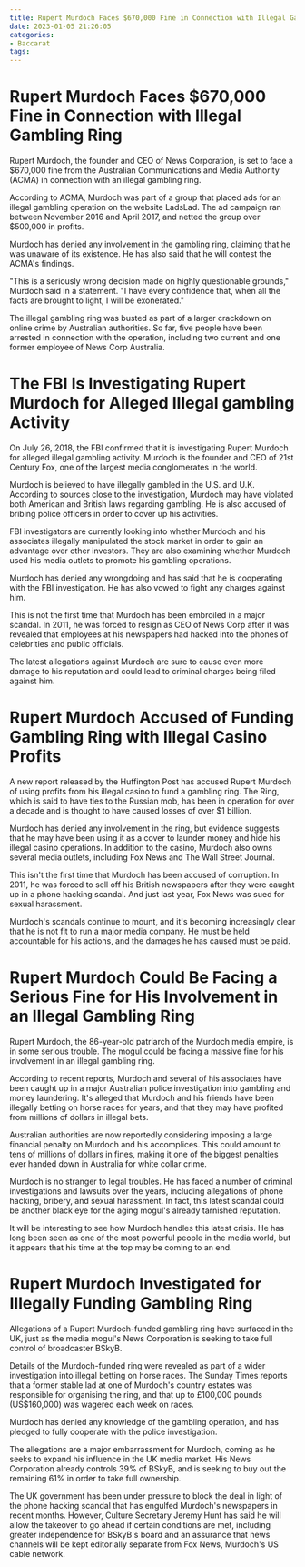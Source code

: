 ```yaml
---
title: Rupert Murdoch Faces $670,000 Fine in Connection with Illegal Gambling Ring
date: 2023-01-05 21:26:05
categories:
- Baccarat
tags:
---
```



#  Rupert Murdoch Faces $670,000 Fine in Connection with Illegal Gambling Ring

Rupert Murdoch, the founder and CEO of News Corporation, is set to face a $670,000 fine from the Australian Communications and Media Authority (ACMA) in connection with an illegal gambling ring.

According to ACMA, Murdoch was part of a group that placed ads for an illegal gambling operation on the website LadsLad. The ad campaign ran between November 2016 and April 2017, and netted the group over $500,000 in profits.

Murdoch has denied any involvement in the gambling ring, claiming that he was unaware of its existence. He has also said that he will contest the ACMA's findings.

"This is a seriously wrong decision made on highly questionable grounds," Murdoch said in a statement. "I have every confidence that, when all the facts are brought to light, I will be exonerated."

The illegal gambling ring was busted as part of a larger crackdown on online crime by Australian authorities. So far, five people have been arrested in connection with the operation, including two current and one former employee of News Corp Australia.

#  The FBI Is Investigating Rupert Murdoch for Alleged Illegal gambling Activity

On July 26, 2018, the FBI confirmed that it is investigating Rupert Murdoch for alleged illegal gambling activity. Murdoch is the founder and CEO of 21st Century Fox, one of the largest media conglomerates in the world.

Murdoch is believed to have illegally gambled in the U.S. and U.K. According to sources close to the investigation, Murdoch may have violated both American and British laws regarding gambling. He is also accused of bribing police officers in order to cover up his activities.

FBI investigators are currently looking into whether Murdoch and his associates illegally manipulated the stock market in order to gain an advantage over other investors. They are also examining whether Murdoch used his media outlets to promote his gambling operations.

Murdoch has denied any wrongdoing and has said that he is cooperating with the FBI investigation. He has also vowed to fight any charges against him.

This is not the first time that Murdoch has been embroiled in a major scandal. In 2011, he was forced to resign as CEO of News Corp after it was revealed that employees at his newspapers had hacked into the phones of celebrities and public officials.

The latest allegations against Murdoch are sure to cause even more damage to his reputation and could lead to criminal charges being filed against him.

#  Rupert Murdoch Accused of Funding Gambling Ring with Illegal Casino Profits

A new report released by the Huffington Post has accused Rupert Murdoch of using profits from his illegal casino to fund a gambling ring. The Ring, which is said to have ties to the Russian mob, has been in operation for over a decade and is thought to have caused losses of over $1 billion.

Murdoch has denied any involvement in the ring, but evidence suggests that he may have been using it as a cover to launder money and hide his illegal casino operations. In addition to the casino, Murdoch also owns several media outlets, including Fox News and The Wall Street Journal.

This isn't the first time that Murdoch has been accused of corruption. In 2011, he was forced to sell off his British newspapers after they were caught up in a phone hacking scandal. And just last year, Fox News was sued for sexual harassment.

Murdoch's scandals continue to mount, and it's becoming increasingly clear that he is not fit to run a major media company. He must be held accountable for his actions, and the damages he has caused must be paid.

#  Rupert Murdoch Could Be Facing a Serious Fine for His Involvement in an Illegal Gambling Ring

Rupert Murdoch, the 86-year-old patriarch of the Murdoch media empire, is in some serious trouble. The mogul could be facing a massive fine for his involvement in an illegal gambling ring.

According to recent reports, Murdoch and several of his associates have been caught up in a major Australian police investigation into gambling and money laundering. It's alleged that Murdoch and his friends have been illegally betting on horse races for years, and that they may have profited from millions of dollars in illegal bets.

Australian authorities are now reportedly considering imposing a large financial penalty on Murdoch and his accomplices. This could amount to tens of millions of dollars in fines, making it one of the biggest penalties ever handed down in Australia for white collar crime.

Murdoch is no stranger to legal troubles. He has faced a number of criminal investigations and lawsuits over the years, including allegations of phone hacking, bribery, and sexual harassment. In fact, this latest scandal could be another black eye for the aging mogul's already tarnished reputation.

It will be interesting to see how Murdoch handles this latest crisis. He has long been seen as one of the most powerful people in the media world, but it appears that his time at the top may be coming to an end.

#  Rupert Murdoch Investigated for Illegally Funding Gambling Ring

Allegations of a Rupert Murdoch-funded gambling ring have surfaced in the UK, just as the media mogul's News Corporation is seeking to take full control of broadcaster BSkyB.

Details of the Murdoch-funded ring were revealed as part of a wider investigation into illegal betting on horse races. The Sunday Times reports that a former stable lad at one of Murdoch's country estates was responsible for organising the ring, and that up to £100,000 pounds (US$160,000) was wagered each week on races.

Murdoch has denied any knowledge of the gambling operation, and has pledged to fully cooperate with the police investigation.

The allegations are a major embarrassment for Murdoch, coming as he seeks to expand his influence in the UK media market. His News Corporation already controls 39% of BSkyB, and is seeking to buy out the remaining 61% in order to take full ownership.

The UK government has been under pressure to block the deal in light of the phone hacking scandal that has engulfed Murdoch's newspapers in recent months. However, Culture Secretary Jeremy Hunt has said he will allow the takeover to go ahead if certain conditions are met, including greater independence for BSkyB's board and an assurance that news channels will be kept editorially separate from Fox News, Murdoch's US cable network.